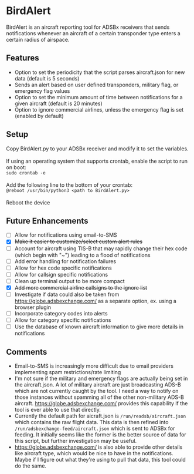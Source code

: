 # BirdAlert
BirdAlert is an aircraft reporting tool for ADSBx receivers that sends notifications whenever an aircraft of a certain transponder type enters a certain radius of airspace.

## Features
- Option to set the periodicity that the script parses aircraft.json for new data (default is 5 seconds)
- Sends an alert based on user defined transponders, military flag, or emergency flag values
- Option to set the minimum amount of time between notifications for a given aircraft (default is 20 minutes)
- Option to ignore commercial airlines, unless the emergency flag is set (enabled by default)

## Setup
Copy BirdAlert.py to your ADSBx receiver and modify it to set the variables.<br><br>
If using an operating system that supports crontab, enable the script to run on boot:<br>
`sudo crontab -e`<br><br>
Add the following line to the bottom of your crontab: <br>
`@reboot /usr/bin/python3 <path to BirdAlert.py>`<br><br>
Reboot the device

## Future Enhancements
- [ ] Allow for notifications using email-to-SMS
- [x] ~~Make it easier to customize/select custom alert rules~~
- [ ] Account for aircraft using TIS-B that may rapidly change their hex code (which begin with "~") leading to a flood of notifications
- [ ] Add error handling for notification failures
- [ ] Allow for hex code specific notifications
- [ ] Allow for callsign specific notifications
- [ ] Clean up terminal output to be more compact
- [x] ~~Add more commercial airline callsigns to the ignore list~~
- [ ] Investigate if data could also be taken from https://globe.adsbexchange.com/ as a separate option, ex. using a browser plugin
- [ ] Incorporate category codes into alerts
- [ ] Allow for category specific notifications
- [ ] Use the database of known aircraft information to give more details in notifications

## Comments
- Email-to-SMS is increasingly more difficult due to email providers implementing spam restrictions/rate limiting
- I'm not sure if the military and emergency flags are actually being set in the aircraft.json. A lot of military aircraft are just broadcasting ADS-B which are not currently caught by the tool. I need a way to notify on those instances without spamming all of the other non-military ADS-B aircraft. https://globe.adsbexchange.com/ provides this capability if the tool is ever able to use that directly. 
- Currently the default path for aicraft.json is `/run/readsb/aircraft.json` which contains the raw flight data. This data is then refined into `/run/adsbexchange-feed/aircraft.json` which is sent to ADSBx for feeding. It initially seems like the former is the better source of data for this script, but further investigation may be useful.
- https://globe.adsbexchange.com/ is also able to provide other details like aircraft type, which would be nice to have in the notifications. Maybe if I figure out what they're using to pull that data, this tool could do the same.
